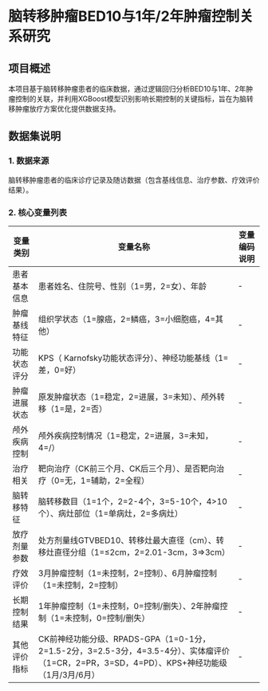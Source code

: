 # 脑转移肿瘤BED10与1年/2年肿瘤控制关系研究

## 项目概述
本项目基于脑转移肿瘤患者的临床数据，通过逻辑回归分析BED10与1年、2年肿瘤控制的关联，并利用XGBoost模型识别影响长期控制的关键指标，旨在为脑转移肿瘤放疗方案优化提供数据支持。

## 数据集说明
### 1. 数据来源
脑转移肿瘤患者的临床诊疗记录及随访数据（包含基线信息、治疗参数、疗效评价结果）。

### 2. 核心变量列表
| 变量类别       | 变量名称                          | 变量编码说明                                                                 |
|----------------|-----------------------------------|------------------------------------------------------------------------------|
| 患者基本信息   | 患者姓名、住院号、性别（1=男，2=女）、年龄                                  | -                                                                            |
| 肿瘤基线特征   | 组织学状态（1=腺癌，2=鳞癌，3=小细胞癌，4=其他）                           | -                                                                            |
| 功能状态评分   | KPS（ Karnofsky功能状态评分）、神经功能基线（1=差，0=好）                   | -                                                                            |
| 肿瘤进展状态   | 原发肿瘤状态（1=稳定，2=进展，3=未知）、颅外转移（1=是，2=否）             | -                                                                            |
| 颅外疾病控制   | 颅外疾病控制情况（1=稳定，2=进展，3=未知，4=/）                             | -                                                                            |
| 治疗相关       | 靶向治疗（CK前三个月、CK后三个月）、是否靶向治疗（0=无，1=辅助，2=全程）    | -                                                                            |
| 脑转移特征     | 脑转移数目（1=1个，2=2-4个，3=5-10个，4>10个）、病灶部位（1=单病灶，2=多病灶） | -                                                                            |
| 放疗剂量参数   | 处方剂量线GTVBED10、转移灶最大直径（cm）、转移灶直径分组（1=≤2cm，2=2.01-3cm，3=>3cm） | -                                                                            |
| 疗效评价       | 3月肿瘤控制（1=未控制，2=控制）、6月肿瘤控制（1=未控制，2=控制）            | -                                                                            |
| 长期控制结果   | 1年肿瘤控制（1=未控制，0=控制/删失）、2年肿瘤控制（1=未控制，0=控制/删失）  | -                                                                            |
| 其他评价指标   | CK前神经功能分级、RPADS-GPA（1=0-1分，2=1.5-2分，3=2.5-3分，4=3.5-4分）、实体瘤评价（1=CR，2=PR，3=SD，4=PD）、KPS+神经功能级（1月/3月/6月） | -                                                                            |





